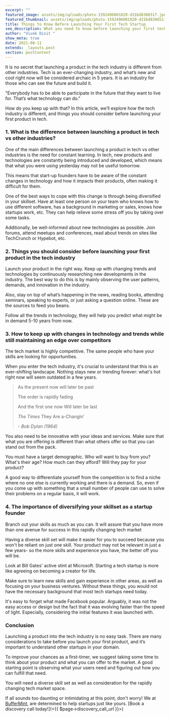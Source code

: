 ```yaml
---
excerpt: ""
featured_image: assets/img/uploads/photo-1592496001020-d31bd830651f.jpeg
featured_thumbnail: assets/img/uploads/photo-1592496001020-d31bd830651f.jpeg
title: Things to Know Before Launching Your First Tech Startup
seo_description: What you need to know before launching your first tech startup
author: "Vivek Dixit "
show_meta: true
date: 2021-08-11
extends: _layouts.post
section: postContent
---
```

It is no secret that launching a product in the tech industry is different from other industries. Tech is an ever-changing industry, and what’s new and cool right now will be considered archaic in 5 years. It is an industry for those who can see the future and build it.

<x-quote credit="Dean Kamen">"Everybody has to be able to participate in the future that they want to live for. That’s what technology can do."</x-quote>

How do you keep up with that? In this article, we’ll explore how the tech industry is different, and things you should consider before launching your first product in tech.

### 1. What is the difference between launching a product in tech vs other industries?

One of the main differences between launching a product in tech vs other industries is the need for constant learning. In tech, new products and technologies are constantly being introduced and developed, which means that what you were using yesterday may not be useful tomorrow. 

This means that start-up founders have to be aware of the constant changes in technology and how it impacts their products, often making it difficult for them.

One of the best ways to cope with this change is through being diversified in your skillset. Have at least one person on your team who knows how to use different software, has a background in marketing or sales, knows how startups work, etc. They can help relieve some stress off you by taking over some tasks.

Additionally, be well-informed about new technologies as possible. Join forums, attend meetups and conferences, read about trends on sites like TechCrunch or Hypebot, etc.

### 2. Things you should consider before launching your first product in the tech industry

Launch your product in the right way. Keep up with changing trends and technologies by continuously researching new developments in the industry. The best way to do this is by mainly observing the user patterns, demands, and innovation in the industry.

Also, stay on top of what’s happening in the news, reading books, attending seminars, speaking to experts, or just asking a question online. These are the sources to feed you beans.

Follow all the trends in technology, they will help you predict what might be in demand 5-10 years from now.

### 3. How to keep up with changes in technology and trends while still maintaining an edge over competitors

The tech market is highly competitive. The same people who have your skills are looking for opportunities. 

When you enter the tech industry, it's crucial to understand that this is an ever-shifting landscape. Nothing stays new or trending forever: what's hot right now will seem outdated in a few years.

> As the present now will later be past
>
> The order is rapidly fading
>
> And the first one now Will later be last 
>
> *The Times* They Are a-Changin’ 
>
> \- *Bob Dylan (1964)*

You also need to be innovative with your ideas and services. Make sure that what you are offering is different than what others offer so that you can stand out from the pack.

You must have a target demographic. Who will want to buy from you? What's their age? How much can they afford? Will they pay for your product?

A good way to differentiate yourself from the competition is to find a niche where no one else is currently working and there is a demand. So, even if you come up with something that a small number of people can use to solve their problems on a regular basis, it will work. 

### 4. The importance of diversifying your skillset as a startup founder

Branch out your skills as much as you can. It will assure that you have more than one avenue for success in this rapidly changing tech market

Having a diverse skill set will make it easier for you to succeed because you won't be reliant on just one skill. Your product may not be relevant in just a few years- so the more skills and experience you have, the better off you will be.

Look at Bill Gates' active stint at Microsoft. Starting a tech startup is more like agreeing on becoming a creator for life. 

Make sure to learn new skills and gain experience in other areas, as well as focusing on your business ventures. Without these things, you would not have the necessary background that most tech startups need today.

It's easy to forget what made Facebook popular. Arguably, it was not the easy access or design but the fact that it was evolving faster than the speed of light. Especially, considering the initial features it was launched with.

### Conclusion

Launching a product into the tech industry is no easy task. There are many considerations to take before you launch your first product, and it’s important to understand other startups in your domain.

To improve your chances as a first-timer, we suggest taking some time to think about your product and what you can offer to the market. A good starting point is observing what your users need and figuring out how you can fulfill that need.

You will need a diverse skill set as well as consideration for the rapidly changing tech market space.

If all sounds too daunting or intimidating at this point, don't worry! We at [BufferMint](buffermint.com), are determined to help startups just like yours. \[Book a discovery call today!](<{{ $page->discovery_call_url }}>)